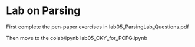 # Lab on Parsing

First complete the pen-paper exercises in lab05_ParsingLab_Questions.pdf

Then move to the colab/ipynb lab05_CKY_for_PCFG.ipynb

